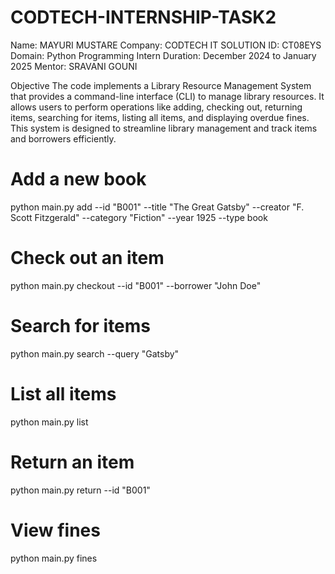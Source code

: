 # CODTECH-INTERNSHIP-TASK2
Name: MAYURI MUSTARE
Company: CODTECH IT SOLUTION
ID: CT08EYS
Domain: Python Programming Intern
Duration: December 2024 to January 2025 
Mentor: SRAVANI GOUNI

Objective
The code implements a Library Resource Management System that provides a command-line interface (CLI) to manage library resources. It allows users to perform operations like adding, checking out, returning items, searching for items, listing all items, and displaying overdue fines. This system is designed to streamline library management and track items and borrowers efficiently.

# Add a new book
python main.py add --id "B001" --title "The Great Gatsby" --creator "F. Scott Fitzgerald" --category "Fiction" --year 1925 --type book

# Check out an item
python main.py checkout --id "B001" --borrower "John Doe"

# Search for items
python main.py search --query "Gatsby"

# List all items
python main.py list

# Return an item
python main.py return --id "B001"

# View fines
python main.py fines
